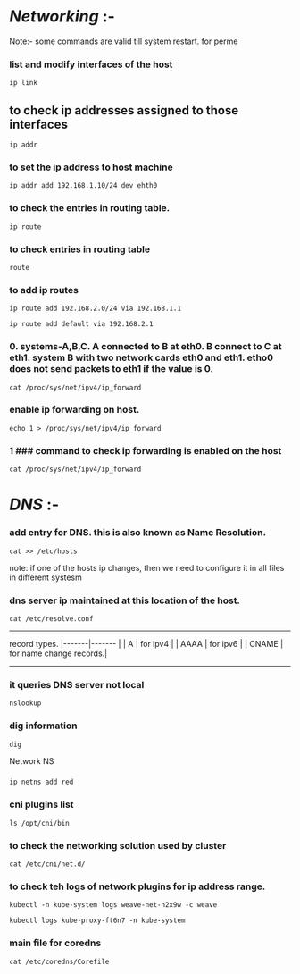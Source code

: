 # *Networking* :-

Note:- some commands are valid till system restart. for perme

### list and modify interfaces of the host
```
ip link		
```

## to check ip addresses assigned to those interfaces
```
ip addr		
```

### to set the ip address to host machine
```
ip addr add 192.168.1.10/24 dev ehth0		
```

### to check the entries in routing table.
```
ip route		
```

### to check entries in routing table
```
route			
```

### to add ip routes
```
ip route add 192.168.2.0/24 via 192.168.1.1
```

```
ip route add default via 192.168.2.1
```

### 0. systems-A,B,C. A connected to B at eth0. B connect to C at eth1. system B with two network cards eth0 and eth1. etho0 does not send packets to eth1 if the value is 0.
```
cat /proc/sys/net/ipv4/ip_forward
```


### enable ip forwarding on host.
```
echo 1 > /proc/sys/net/ipv4/ip_forward		
```

### 1 ### command to check ip forwarding is enabled on the host
```
cat /proc/sys/net/ipv4/ip_forward		
```


# *DNS* :-


### add entry for DNS. this is also known as Name Resolution.
```
cat >> /etc/hosts		
```

note: if one of the hosts ip changes, then we need to configure it in all files in different systesm

### dns server ip maintained at this location of the host.
```
cat /etc/resolve.conf		
```

---
record types.
|-------|-------   |
| A     | for ipv4 |
| AAAA  | for ipv6 |
| CNAME | for name change records.|


---

### it queries DNS server not local
```
nslookup		
```
### dig information
```
dig			

```

Network NS

### 
```
ip netns add red	
```
### cni plugins list
```
ls /opt/cni/bin  
```

### to check the networking solution used by cluster
```
cat /etc/cni/net.d/		
```

### to check teh logs of network plugins for ip address range.
```
kubectl -n kube-system logs weave-net-h2x9w -c weave	
```

```
kubectl logs kube-proxy-ft6n7 -n kube-system
```


### main file for coredns
```
cat /etc/coredns/Corefile		
```
